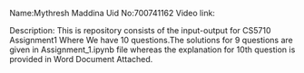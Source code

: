 
Name:Mythresh Maddina
Uid No:700741162
Video link:

Description: This is repository consists of the input-output for CS5710 Assignment1 Where We have 10 questions.The solutions for 9 questions are given in Assignment_1.ipynb file whereas the explanation for 10th question is provided in Word Document Attached. 

